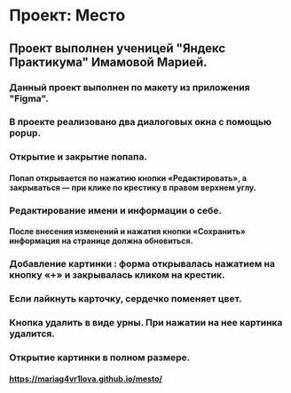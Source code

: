 # Проект: Место

## Проект выполнен ученицей "Яндекс Практикума" Имамовой Марией.
### Данный проект выполнен по макету из приложения "Figma".
### В проекте реализовано два диалоговых окна с помощью popup.
### Открытие и закрытие попапа.
#### Попап открывается по нажатию кнопки «Редактировать», а закрываться — при клике по крестику в правом верхнем углу.
### Редактирование имени и информации о себе.
#### После внесения изменений и нажатия кнопки «Сохранить» информация на странице должна обновиться.
### Добавление картинки : форма открывалась нажатием на кнопку «+» и закрывалась кликом на крестик.
### Если лайкнуть карточку, сердечко поменяет цвет.
### Кнопка удалить в виде урны. При нажатии на нее картинка удалится.
### Открытие картинки в полном размере.
####  https://mariag4vr1lova.github.io/mesto/
